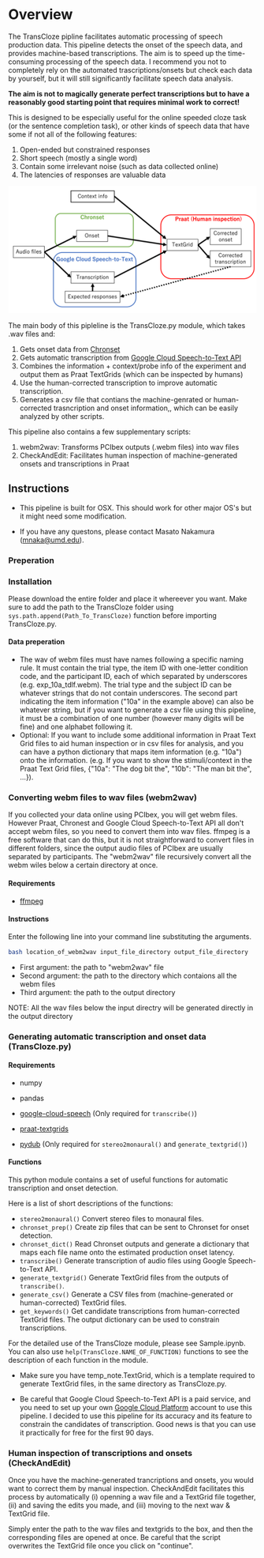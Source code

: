 # Overview

The TransCloze pipline facilitates automatic processing of speech production data. This pipeline detects the onset of the speech data, and provides machine-based transcriptions. The aim is to speed up the time-consuming processing of the speech data. I recommend you not to completely rely on the automated trascriptions/onsets but check each data by yourself, but it will still significantly facilitate speech data analysis.

**The aim is not to magically generate perfect transcriptions but to have a reasonably good starting point that requires minimal work to correct!**



This is designed to be especially useful for the online speeded cloze task (or the sentence completion task), or other kinds of speech data that have some if not all of the following features:

1. Open-ended but constrained responses
2. Short speech (mostly a single word)
3. Contain some irrelevant noise (such as data collected online)
4. The latencies of responses are valuable data





![overview](./overview.png)

The main body of this pipleline is the TransCloze.py module, which takes .wav files and:

1. Gets onset data from [Chronset](https://www.bcbl.eu/databases/chronset/)
2. Gets automatic transcription from [Google Cloud Speech-to-Text API](https://cloud.google.com/speech-to-text)
3. Combines the information + context/probe info of the experiment and output them as Praat TextGrids (which can be inspected by humans)
4. Use the human-corrected transcription to improve automatic transcription.
5. Generates a csv file that contians the machine-genrated or human-corrected trasncription and onset information,, which can be easily analyzed by other scripts.



This pipeline also contains a few supplementary scripts:

1. webm2wav: Transforms PCIbex outputs (.webm files) into wav files
2. CheckAndEdit: Facilitates human inspection of machine-generated onsets and transcriptions in Praat



## Instructions

* This pipeline is built for OSX. This should work for other major OS's but it might need some modification.

* If you have any questons, please contact Masato Nakamura (mnaka@umd.edu).

### Preperation

### Installation

Please download the entire folder and place it whereever you want. Make sure to add the path to the TransCloze folder using `sys.path.append(Path_To_TransCloze)` function before importing TransCloze.py.

#### Data preperation

- The wav of webm files must have names following a specific naming rule. It must contain the trial type, the item ID with one-letter condition code, and the participant ID, each of which separated by underscores (e.g. exp_10a_tdlf.webm). The trial type and the subject ID can be whatever strings that do not contain underscores. The second part indicating the item information ("10a" in the example above) can also be whatever string, but if you want to generate a csv file using this pipeline, it must be a combination of one number (however many digits will be fine) and one alphabet following it.
- Optional: If you want to include some additional information in Praat Text Grid files to aid human inspection or in csv files for analysis, and you can have a python dictionary that maps item information (e.g. "10a") onto the information. (e.g. If you want to show the stimuli/context in the Praat Text Grid files, {"10a": "The dog bit the", "10b": "The man bit the", ...}).

### Converting webm files to wav files (webm2wav)

If you collected your data online using PCIbex, you will get webm files. However Praat, Chronest and Google Cloud Speech-to-Text API all don't accept webm files, so you need to convert them into wav files. ffmpeg is a free software that can do this, but it is not straightforward to convert files in different folders, since the output audio files of PCIbex are usually separated by participants. The "webm2wav" file recursively convert all the webm wiles below a certain directory at once.

#### Requirements

- [ffmpeg](https://ffmpeg.org/)

#### Instructions

Enter the following line into your command line substituting the arguments.

```bash
bash location_of_webm2wav input_file_directory output_file_directory
```

- First argument:  the path to "webm2wav" file
- Second argument: the path to the directory which contaions all the webm files
- Third argument: the path to the output directory

NOTE: All the wav files below the input directry will be generated directly in the output directory



### Generating automatic transcription and onset data (TransCloze.py)

#### Requirements

* numpy
* pandas

* [google-cloud-speech](https://pypi.org/project/google-cloud-speech/) (Only required for `transcribe()`)
* [praat-textgrids](https://pypi.org/project/praat-textgrids/)
* [pydub](https://github.com/jiaaro/pydub) (Only required for `stereo2monaural()` and `generate_textgrid()`)



#### Functions

This python module contains a set of useful functions for automatic transcription and onset detection.

Here is a list of short descriptions of the functions: 

- `stereo2monaural()` Convert stereo files to monaural files.
- `chronset_prep()` Create zip files that can be sent to Chronset for onset detection.
- `chronset_dict()` Read Chronset outputs and generate a dictionary that maps each file name onto the estimated production onset latency.
- `transcribe()` Generate transcription of audio files using Google Speech-to-Text API.
- `generate_textgrid()` Generate TextGrid files from the outputs of `transcribe()`.
- `generate_csv()` Generate a CSV files from (machine-generated or human-corrected) TextGrid files.
- `get_keywords()` Get candidate transcriptions from human-corrected TextGrid files. The output dictionary can be used to constrain transcriptions.

For the detailed use of the TransCloze module, please see Sample.ipynb. You can also use `help(TransCloze.NAME_OF_FUNCTION)` functions to see the description of each function in the module.



* Make sure you have temp_note.TextGrid, which is a template required to generate TextGrid files, in the same directory as TransCloze.py.

* Be careful that Google Cloud Speech-to-Text API is a paid service, and you need to set up your own [Google Cloud Platform](https://cloud.google.com/) account to use this pipeline. I decided to use this pipeline for its accuracy and its feature to constrain the candidates of transcription. Good news is that you can use it practically for free for the first 90 days.

### Human inspection of transcriptions and onsets (CheckAndEdit)

Once you have the machine-generated trancriptions and onsets, you would want to correct them by manual inspection. CheckAndEdit facilitates this process by automatically (i) openning a wav file and a TextGrid file together, (ii) and saving the edits you made, and (iii) moving to the next wav & TextGrid file.

Simply enter the path to the wav files and textgrids to the box, and then the corresponding files are opened at once. Be careful that the script overwrites the TextGrid file once you click on "continue".
